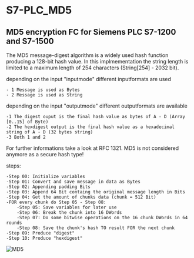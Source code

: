 # S7-PLC_MD5
## MD5 encryption FC for Siemens PLC S7-1200 and S7-1500

The MD5 message-digest algorithm is a widely used hash function producing a 128-bit hash value.
In this implmementation the string length is limited to a maximum length of 254 characters (String[254] - 2032 bit).

depending on the input "inputmode" different inputformats are used
	
	- 1 Message is used as Bytes
	- 2 Message is used as String

depending on the input "outputmode" different outputformats are available

	-1 The digest ouput is the final hash value as bytes of A - D (Array [0..15] of Byte)
	-2 The hexdigest output is the final hash value as a hexadecimal string of A - D (32 bytes string)
	-3 Both 1 and 2

For further informations take a look at RFC 1321.
MD5 is not considered anymore as a secure hash type!

steps:

	-Step 00: Initialize variables
	-Step 01: Convert and save message in data as Bytes
	-Step 02: Appending padding Bits 
	-Step 03: Append 64 Bit containg the original message length in Bits
	-Step 04: Get the amount of chunks data (chunk = 512 Bit)
	-FOR every chunk do Step 05 - Step 08:
	    -Step 05: Save variables for later use
	    -Step 06: Break the chunk into 16 DWords
	    -Step 07: Do some bitwise operations on the 16 chunk DWords in 64 rounds
	    -Step 08: Save the chunk's hash TO result FOR the next chunk 
	-Step 09: Produce "digest"
	-Step 10: Produce "hexdigest"

  
![MD5](https://github.com/user-attachments/assets/902d03aa-cf0c-4126-b6cd-a82d9bfbc13f)



